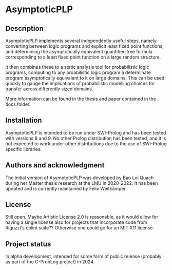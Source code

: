 # AsymptoticPLP




## Description
AsymptoticPLP implements several independently useful steps, namely converting between logic programs and explicit least fixed point functions, and determining the asymptotically equivalent quantifier-free formula corresponding to a least fixed point function on a large random structure. 

It then combines these to a static analysis tool for probabilistic logic programs, computing to any proabilistic logic program a determinate program asymptotically equivalent to it on large domains. This can be used quickly to gauge the implications of probabilistic modelling choices for transfer across differently sized domains. 

More information can be found in the thesis and paper contained in the docs folder.

## Installation
AsymptoticPLP is intended to be run under SWI-Prolog and has been tested with versions 8 and 9. No other Prolog distribution has been tested, and it is not expected to work under other distributions due to the use of SWI-Prolog specific libraries.  

## Authors and acknowledgment
The initial version of AsymptoticPLP was developed by Bao Loi Quach during her Master thesis research at the LMU in 2020-2022. It has been updated and is currently maintained by Felix Weitkämper. 
## License

Still open. Maybe Artistic License 2.0 is reasonable, as it would allow for having a single license also for projects that incorporate code from Riguzzi's cplint suite?? Otherwise one could go for an MIT X11 license. 

## Project status
In alpha development, intended for some form of public release (probably as part of the C-ProbLog project) in 2024.
